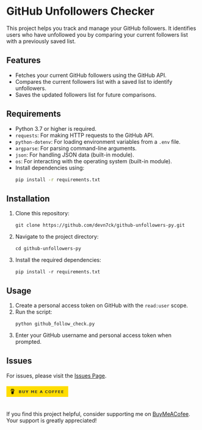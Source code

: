 # GitHub Unfollowers Checker

This project helps you track and manage your GitHub followers. It identifies users who have unfollowed you by comparing your current followers list with a previously saved list.

## Features

- Fetches your current GitHub followers using the GitHub API.
- Compares the current followers list with a saved list to identify unfollowers.
- Saves the updated followers list for future comparisons.

## Requirements

- Python 3.7 or higher is required.
- `requests`: For making HTTP requests to the GitHub API.
- `python-dotenv`: For loading environment variables from a `.env` file.
- `argparse`: For parsing command-line arguments.
- `json`: For handling JSON data (built-in module).
- `os`: For interacting with the operating system (built-in module).
- Install dependencies using:
    ```bash
    pip install -r requirements.txt
    ```

## Installation

1. Clone this repository:
    ```
    git clone https://github.com/devn7ck/github-unfollowers-py.git
    ```
2. Navigate to the project directory:
    ```
    cd github-unfollowers-py
    ```
3. Install the required dependencies:
    ```
    pip install -r requirements.txt
    ```

## Usage

1. Create a personal access token on GitHub with the `read:user` scope.
2. Run the script:
    ```
    python github_follow_check.py
    ```
3. Enter your GitHub username and personal access token when prompted.

## Issues

For issues, please visit the [Issues Page](https://github.com/devn7ck/github-unfollowers-py/issues).


###### [![alt text](image.png)](https://www.buymeacoffee.com/devn7ck)

If you find this project helpful, consider supporting me on [BuyMeACofee](https://www.buymeacoffee.com/devn7ck). Your support is greatly appreciated!